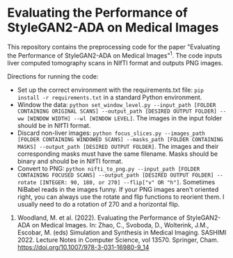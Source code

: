 # Evaluating the Performance of StyleGAN2-ADA on Medical Images

This repository contains the preprocessing code for the paper "Evaluating the Performance of StyleGAN2-ADA on Medical Images"<sup>1</sup>.
The code inputs liver computed tomography scans in NIfTI format and outputs PNG images.

Directions for running the code:
- Set up the correct environment with the requirements.txt file: ```pip install -r requirements.txt``` in a standard Python environment.
- Window the data: ```python set_window_level.py --input_path [FOLDER CONTAINING ORIGINAL SCANS] --output_path [DESIRED OUTPUT FOLDER] --ww [WINDOW WIDTH] --wl [WINDOW LEVEL]```. The images in the input folder should be in NIfTI format.
- Discard non-liver images: ```python focus_slices.py --images_path [FOLDER CONTAINING WINDOWED SCANS] --masks_path [FOLDER CONTAINING MASKS] --output_path [DESIRED OUTPUT FOLDER]```. The images and their corresponding masks must have the same filename. Masks should be binary and should be in NIfTI format.
- Convert to PNG: ```python nifti_to_png.py --input_path [FOLDER CONTAINING FOCUSED SCANS] --output_path [DESIRED OUTPUT FOLDER] --rotate [INTEGER: 90, 180, or 270] --flip["v" OR "h"]```. Sometimes NiBabel reads in the images funny. If your PNG images aren't oriented right, you can always use the rotate and flip functions to reorient them. I usually need to do a rotation of 270 and a horizontal flip.

1. Woodland, M. et al. (2022). Evaluating the Performance of StyleGAN2-ADA on Medical Images. In: Zhao, C., Svoboda, D., Wolterink, J.M., Escobar, M. (eds) Simulation and Synthesis in Medical Imaging. SASHIMI 2022. Lecture Notes in Computer Science, vol 13570. Springer, Cham. https://doi.org/10.1007/978-3-031-16980-9_14
